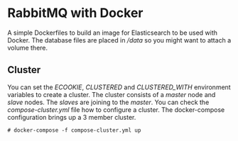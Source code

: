 # RabbitMQ with Docker

A simple Dockerfiles to build an image for Elasticsearch to be used with Docker. The database files are placed in */data* so you might want to attach a volume there.

## Cluster

You can set the *ECOOKIE*, *CLUSTERED* and *CLUSTERED_WITH* environment variables to create a cluster. The cluster consists of a *master* node and *slave* nodes. The *slaves* are joining to the *master*. You can check the *compose-cluster.yml* file how to configure a cluster. The docker-compose configuration brings up a 3 member cluster.

    # docker-compose -f compose-cluster.yml up
